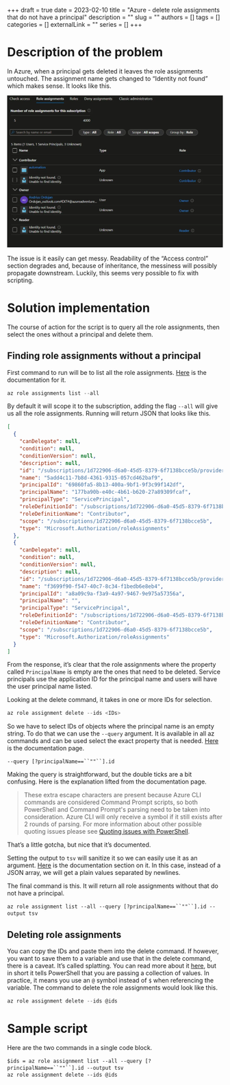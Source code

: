 +++ 
draft = true
date = 2023-02-10
title = "Azure - delete role assignments that do not have a principal"
description = ""
slug = ""
authors = []
tags = []
categories = []
externalLink = ""
series = []
+++

# Description of the problem

In Azure, when a principal gets deleted it leaves the role assignments untouched. The assignment name gets changed to “Identity not found” which makes sense. It looks like this.

![image](images/image.webp)

The issue is it easily can get messy. Readability of the “Access control” section degrades and, because of inheritance, the messiness will possibly propagate downstream. Luckily, this seems very possible to fix with scripting.

# Solution implementation

The course of action for the script is to query all the role assignments, then select the ones without a principal and delete them.

## Finding role assignments without a principal

First command to run will be to list all the role assignments. [Here](https://learn.microsoft.com/en-us/cli/azure/role/assignment?view=azure-cli-latest#az-role-assignment-list) is the documentation for it.

``` powershell
az role assignments list --all
```

By default it will scope it to the subscription, adding the flag `--all` will give us all the role assignments. Running will return JSON that looks like this.

``` json
[
  {
    "canDelegate": null,
    "condition": null,
    "conditionVersion": null,
    "description": null,
    "id": "/subscriptions/1d722906-d6a0-45d5-8379-6f7138bcce5b/providers/Microsoft.Authorization/roleAssignments/5add4c11-7b8d-4361-9315-057cd462baf9",
    "name": "5add4c11-7b8d-4361-9315-057cd462baf9",
    "principalId": "69860fa5-8b13-400a-9bf1-9f3c99f142df",
    "principalName": "177ba90b-e40c-4b61-b620-27a89309fcaf",
    "principalType": "ServicePrincipal",
    "roleDefinitionId": "/subscriptions/1d722906-d6a0-45d5-8379-6f7138bcce5b/providers/Microsoft.Authorization/roleDefinitions/b24988ac-6180-42a0-ab88-20f7382dd24c",
    "roleDefinitionName": "Contributor",
    "scope": "/subscriptions/1d722906-d6a0-45d5-8379-6f7138bcce5b",
    "type": "Microsoft.Authorization/roleAssignments"
  },
  {
    "canDelegate": null,
    "condition": null,
    "conditionVersion": null,
    "description": null,
    "id": "/subscriptions/1d722906-d6a0-45d5-8379-6f7138bcce5b/providers/Microsoft.Authorization/roleAssignments/f3699f90-f547-40c7-8c34-f1bedb6e8eb4",
    "name": "f3699f90-f547-40c7-8c34-f1bedb6e8eb4",
    "principalId": "a8a09c9a-f3a9-4a97-9467-9e975a57356a",
    "principalName": "",
    "principalType": "ServicePrincipal",
    "roleDefinitionId": "/subscriptions/1d722906-d6a0-45d5-8379-6f7138bcce5b/providers/Microsoft.Authorization/roleDefinitions/b24988ac-6180-42a0-ab88-20f7382dd24c",
    "roleDefinitionName": "Contributor",
    "scope": "/subscriptions/1d722906-d6a0-45d5-8379-6f7138bcce5b",
    "type": "Microsoft.Authorization/roleAssignments"
  }
]
```

From the response, it’s clear that the role assignments where the property called `PrincipalName` is empty are the ones that need to be deleted. Service principals use the application ID for the principal name and users will have the user principal name listed.

Looking at the delete command, it takes in one or more IDs for selection.

``` powershell
az role assignment delete --ids <IDs>
```

So we have to select IDs of objects where the principal name is an empty string. To do that we can use the `--query` argument. It is available in all az commands and can be used select the exact property that is needed. [Here](https://learn.microsoft.com/en-us/cli/azure/query-azure-cli) is the documentation page.

```
--query [?principalName==``""``].id
```

Making the query is straightforward, but the double ticks are a bit confusing. Here is the explanation lifted from the documentation page.

> These extra escape characters are present because Azure CLI commands are considered Command Prompt scripts, so both PowerShell and Command Prompt's parsing need to be taken into consideration. Azure CLI will only receive a symbol if it still exists after 2 rounds of parsing. For more information about other possible quoting issues please see [Quoting issues with PowerShell](https://github.com/Azure/azure-cli/blob/dev/doc/quoting-issues-with-powershell.md).

That’s a little gotcha, but nice that it’s documented.

Setting the output to `tsv` will sanitize it so we can easily use it as an argument. [Here](https://learn.microsoft.com/en-us/cli/azure/format-output-azure-cli#tsv-output-format) is the documentation section on it. In this case, instead of a JSON array, we will get a plain values separated by newlines.

The final command is this. It will return all role assignments without that do not have a principal.

``` 
az role assignment list --all --query [?principalName==``""``].id --output tsv  
```

## Deleting role assignments

You can copy the IDs and paste them into the delete command. If however, you want to save them to a variable and use that in the delete command, there is a caveat. It’s called splatting. You can read more about it [here](https://learn.microsoft.com/en-us/powershell/module/microsoft.powershell.core/about/about_splatting?view=powershell-7.3), but in short it tells PowerShell that you are passing a collection of values. In practice, it means you use an `@` symbol instead of `$` when referencing the variable. The command to delete the role assignments would look like this.

``` powershell
az role assignment delete --ids @ids
```

# Sample script

Here are the two commands in a single code block.

``` 
$ids = az role assignment list --all --query [?principalName==``""``].id --output tsv
az role assignment delete --ids @ids
```
